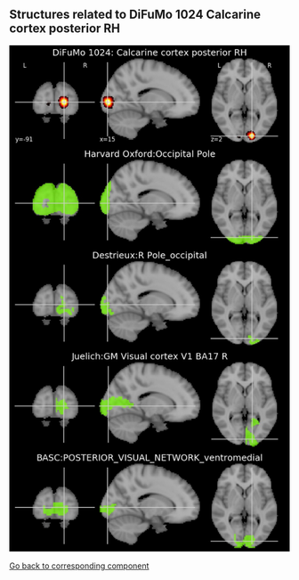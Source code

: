 


## Structures related to DiFuMo 1024 Calcarine cortex posterior RH

![323](323.jpg "Structures related to DiFuMo 1024 Calcarine cortex posterior RH")

[Go back to corresponding component](https://parietal-inria.github.io/DiFuMo/1024/html/323.html)